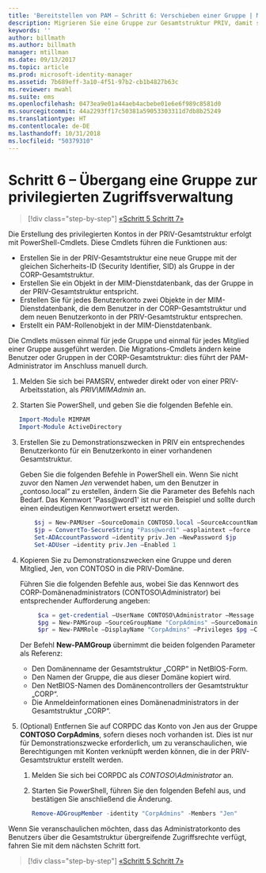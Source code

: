 ```yaml
---
title: 'Bereitstellen von PAM – Schritt 6: Verschieben einer Gruppe | Microsoft Docs'
description: Migrieren Sie eine Gruppe zur Gesamtstruktur PRIV, damit sie mit Privileged Access Management verwaltet werden kann.
keywords: ''
author: billmath
ms.author: billmath
manager: mtillman
ms.date: 09/13/2017
ms.topic: article
ms.prod: microsoft-identity-manager
ms.assetid: 7b689eff-3a10-4f51-97b2-cb1b4827b63c
ms.reviewer: mwahl
ms.suite: ems
ms.openlocfilehash: 0473ea9e01a44aeb4acbebe01e6e6f989c8581d0
ms.sourcegitcommit: 44a2293ff17c50381a59053303311d7db8b25249
ms.translationtype: HT
ms.contentlocale: de-DE
ms.lasthandoff: 10/31/2018
ms.locfileid: "50379310"
---
```

# <a name="step-6--transition-a-group-to-privileged-access-management"></a>Schritt 6 – Übergang eine Gruppe zur privilegierten Zugriffsverwaltung

> [!div class="step-by-step"]
> [«Schritt 5 ](step-5-establish-trust-between-priv-corp-forests.md)
> [Schritt 7»](step-7-elevate-user-access.md)

Die Erstellung des privilegierten Kontos in der PRIV-Gesamtstruktur erfolgt mit PowerShell-Cmdlets. Diese Cmdlets führen die Funktionen aus:

- Erstellen Sie in der PRIV-Gesamtstruktur eine neue Gruppe mit der gleichen Sicherheits-ID (Security Identifier, SID) als Gruppe in der CORP-Gesamtstruktur.  
- Erstellen Sie ein Objekt in der MIM-Dienstdatenbank, das der Gruppe in der PRIV-Gesamtstruktur entspricht.  
- Erstellen Sie für jedes Benutzerkonto zwei Objekte in der MIM-Dienstdatenbank, die dem Benutzer in der CORP-Gesamtstruktur und dem neuen Benutzerkonto in der PRIV-Gesamtstruktur entsprechen.  
- Erstellt ein PAM-Rollenobjekt in der MIM-Dienstdatenbank.  

Die Cmdlets müssen einmal für jede Gruppe und einmal für jedes Mitglied einer Gruppe ausgeführt werden. Die Migrations-Cmdlets ändern keine Benutzer oder Gruppen in der CORP-Gesamtstruktur: dies führt der PAM-Administrator im Anschluss manuell durch.

1. Melden Sie sich bei PAMSRV, entweder direkt oder von einer PRIV-Arbeitsstation, als *PRIV\MIMAdmin* an.

2.  Starten Sie PowerShell, und geben Sie die folgenden Befehle ein.

```PowerShell
   Import-Module MIMPAM
   Import-Module ActiveDirectory
```

3. Erstellen Sie zu Demonstrationszwecken in PRIV ein entsprechendes Benutzerkonto für ein Benutzerkonto in einer vorhandenen Gesamtstruktur.

   Geben Sie die folgenden Befehle in PowerShell ein.  Wenn Sie nicht zuvor den Namen *Jen* verwendet haben, um den Benutzer in „contoso.local“ zu erstellen, ändern Sie die Parameter des Befehls nach Bedarf. Das Kennwort 'Pass@word1' ist nur ein Beispiel und sollte durch einen eindeutigen Kennwortwert ersetzt werden.

   ```PowerShell
       $sj = New-PAMUser –SourceDomain CONTOSO.local –SourceAccountName Jen
       $jp = ConvertTo-SecureString "Pass@word1" –asplaintext –force
       Set-ADAccountPassword –identity priv.Jen –NewPassword $jp
       Set-ADUser –identity priv.Jen –Enabled 1
   ```

4. Kopieren Sie zu Demonstrationszwecken eine Gruppe und deren Mitglied, Jen, von CONTOSO in die PRIV-Domäne.

    Führen Sie die folgenden Befehle aus, wobei Sie das Kennwort des CORP-Domänenadministrators (CONTOSO\Administrator) bei entsprechender Aufforderung angeben:

   ```PowerShell
        $ca = get-credential –UserName CONTOSO\Administrator –Message "CORP forest domain admin credentials"
        $pg = New-PAMGroup –SourceGroupName "CorpAdmins" –SourceDomain CONTOSO.local                 –SourceDC CORPDC.contoso.local –Credentials $ca
        $pr = New-PAMRole –DisplayName "CorpAdmins" –Privileges $pg –Candidates $sj
   ```

    Der Befehl **New-PAMGroup** übernimmt die beiden folgenden Parameter als Referenz:

     -   Den Domänenname der Gesamtstruktur „CORP“ in NetBIOS-Form.  
     -   Den Namen der Gruppe, die aus dieser Domäne kopiert wird.  
     -   Den NetBIOS-Namen des Domänencontrollers der Gesamtstruktur „CORP“.  
     -   Die Anmeldeinformationen eines Domänenadministrators in der Gesamtstruktur „CORP“.  

5. (Optional) Entfernen Sie auf CORPDC das Konto von Jen aus der Gruppe **CONTOSO CorpAdmins**, sofern dieses noch vorhanden ist.  Dies ist nur für Demonstrationszwecke erforderlich, um zu veranschaulichen, wie Berechtigungen mit Konten verknüpft werden können, die in der PRIV-Gesamtstruktur erstellt werden.

   1.  Melden Sie sich bei CORPDC als *CONTOSO\Administrator* an.

   2.  Starten Sie PowerShell, führen Sie den folgenden Befehl aus, und bestätigen Sie anschließend die Änderung.

       ```PowerShell
       Remove-ADGroupMember -identity "CorpAdmins" -Members "Jen"
       ```


Wenn Sie veranschaulichen möchten, dass das Administratorkonto des Benutzers über die Gesamtstruktur übergreifende Zugriffsrechte verfügt, fahren Sie mit dem nächsten Schritt fort.

> [!div class="step-by-step"]
> [«Schritt 5 ](step-5-establish-trust-between-priv-corp-forests.md)
> [Schritt 7»](step-7-elevate-user-access.md)
